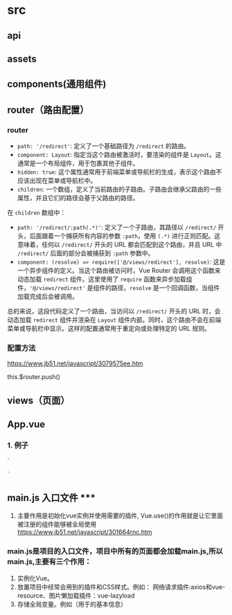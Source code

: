 # src 

## api

## assets

## components(通用组件)

## router（路由配置）
### router
- `path: '/redirect'`: 定义了一个基础路径为 `/redirect` 的路由。
- `component: Layout`: 指定当这个路由被激活时，要渲染的组件是 `Layout`。这通常是一个布局组件，用于包裹其他子组件。
- `hidden: true`: 这个属性通常用于前端菜单或导航栏的生成，表示这个路由不应该出现在菜单或导航栏中。
- `children`: 一个数组，定义了当前路由的子路由。子路由会继承父路由的一些属性，并且它们的路径会基于父路由的路径。

在 `children` 数组中：
- `path: '/redirect/:path(.*)'`: 定义了一个子路由，其路径以 `/redirect/` 开头，后面跟着一个捕获所有内容的参数 `:path`，使用 `(.*)` 进行正则匹配。这意味着，任何以 `/redirect/` 开头的 URL 都会匹配到这个路由，并且 URL 中 `/redirect/` 后面的部分会被捕获到 `:path` 参数中。
- `component: (resolve) => require(['@/views/redirect'], resolve)`: 这是一个异步组件的定义。当这个路由被访问时，Vue Router 会调用这个函数来动态加载 `redirect` 组件。这里使用了 `require` 函数来异步加载组件，`'@/views/redirect'` 是组件的路径，`resolve` 是一个回调函数，当组件加载完成后会被调用。

总的来说，这段代码定义了一个路由，当访问以 `/redirect/` 开头的 URL 时，会动态加载 `redirect` 组件并渲染在 `Layout` 组件内部。同时，这个路由不会在前端菜单或导航栏中显示。这样的配置通常用于重定向或处理特定的 URL 规则。

### 配置方法
https://www.jb51.net/javascript/3079575ee.htm

this.$router.push()  

## views（页面）

## App.vue
### 1. 例子
`
<template>
  <div id="app">
    <!-- 根据当前的路由动态地渲染出对应的组件。 -->
    <router-view />
  </div>
</template>

<script>
export default  {
  // 组件的名称被设置为 'App'
  name:  'App'
}
</script>
<style>
/* 使用了 @import 指令来导入三个外部 CSS 文件 */
	/*每个页面公共css */
	@import 'lib/iconfont.css';
	@import 'lib/style.css';
	@import 'lib/def.css';
  .app-main{overflow:visible !important;}
</style>
`

## main.js 入口文件 ***
1. 主要作用是初始化vue实例并使用需要的插件, Vue.use()的作用就是让它里面被注册的组件能够被全局使用
https://www.jb51.net/javascript/301664rnc.htm

### main.js是项目的入口文件，项目中所有的页面都会加载main.js,所以main.js,主要有三个作用：
1. 实例化Vue。
2. 放置项目中经常会用到的插件和CSS样式。例如： 网络请求插件:axios和vue-resource、图片懒加载插件：vue-lazyload
3. 存储全局变量。例如（用于的基本信息）

